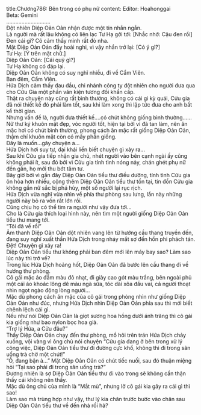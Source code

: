 title:Chương786: Bên trong có phụ nữ
content:
Editor: Hoahonggai<br>Beta: Gemini<br>………………………..<br>Đột nhiên Diệp Oản Oản nhận được một tin nhắn ngắn.<br>Là người mà rất lâu không có liên lạc Tư Hạ gởi tới: [Nhắc nhở: Cậu đen rồi]<br>Đen cái gì? Cô cảm thấy mình rất đỏ nha.<br>Mặt Diệp Oản Oản đầy hoài nghi, vì vậy nhắn trở lại: [Có ý gì?]<br>Tư Hạ: [Ý trên mặt chữ.]<br>Diệp Oản Oản: [Cái quỷ gì?]<br>Tư Hạ không có đáp lại.<br>Diệp Oản Oản không có suy nghĩ nhiều, đi về Cẩm Viên.<br>Ban đêm, Cẩm Viên.<br>Hứa Dịch cảm thấy đau đầu, chi nhánh công ty đột nhiên cho người đưa qua cho Cửu Gia một phần văn kiện tương đối khẩn cấp.<br>Thật ra chuyện này cũng rất bình thường, không có cái gì kỳ quái, Cửu gia đã nói thiết kế đó phải làm tốt, sau khi làm xong thì lập tức đưa cho anh bất kể thời gian.<br>Nhưng vấn đề là, người đưa thiết kế….có chút không giống bình thường……<br>Nữ thư ký khuôn mặt đẹp, vóc người tốt, hiện tại bởi vì đã tan làm, nên ăn mặc hơi có chút bình thường, phong cách ăn mặc rất giống Diệp Oản Oản, thậm chí khuôn mặt còn có mấy phần giống.<br>Đây là muốn…gây chuyện a…<br>Hứa Dịch hơi suy tư, đại khái liền biết chuyện gì xảy ra…<br>Sau khi Cửu gia tiếp nhận gia chủ, nhét người vào bên cạnh ngài ấy cũng không phải ít, sau đó bởi vì Cửu gia tính tình nóng nảy, chán ghét phụ nữ đến gần, họ mới thu bớt tâm tư.<br>Bây giờ bởi vì gần đây Diệp Oản Oản tiểu thư điều dưỡng, tính tình Cửu gia ôn hòa hơn nhiều, cộng thêm Diệp Oản Oản tiểu thư tồn tại, tin đồn Cửu gia không gần nữ sắc bị phá hủy, một số người lại rục rịch.<br>Hứa Dịch vừa nghĩ vừa nhìn về phía thư phòng sau lưng, lần này những người này bỏ ra vốn rất lớn rồi.<br>Cũng chịu họ có thể tìm ra người như vậy đưa tới…<br>Cho là Cửu gia thích loại hình này, nên tìm một người giống Diệp Oản Oản tiểu thư mang tới.<br>“Tôi đã về rồi”<br>Âm thanh Diệp Oản Oản đột nhiên vang lên từ hướng cầu thang truyền đến, đang suy nghĩ xuất thần Hứa Dịch trong nháy mắt sợ đến hồn phi phách tán.<br>Đệt! Chuyện gì xảy ra!<br>Diệp Oản Oản tiểu thư không phải ban đêm mới lên máy bay sao? Làm sao lúc này thì trở về?<br>Trong lúc Hứa Dịch hoảng hốt, Diệp Oản Oản đã bước lên cầu thang đi về hướng thư phòng.<br>Cô gái mặc áo đầm màu đỏ nhạt, đi giày cao gót màu trắng, bên ngoài phủ một cái áo khoác lông dê màu ngà sữa, tóc dài xõa đầu vai, cả người thoạt nhìn ngọt ngào động lòng người…<br>Mặc dù phong cách ăn mặc của cô gái trong phòng nhìn như giống Diệp Oản Oản như đúc, nhưng Hứa Dịch nhìn Diệp Oản Oản phía sau thì mới biết chênh lệch cái gì.<br>Nếu như nói Diệp Oản Oản là giọt sương hoa hồng dưới ánh trăng thì cô gái kia giống như bao nylon bọc hoa giả.<br>“Trợ lý Hứa, a Cửu đâu?”<br>Thấy Diệp Oản Oản chạy đến thư phòng, mồ hôi trên trán Hứa Dịch chảy xuống, vội vàng vì ông chủ nói chuyện “Cửu gia đang ở bên trong xử lý công việc, Diệp Oản Oản tiểu thư đi đường cực khổ, không thì đi trong sân uống trà chờ một chút!”<br>“Ồ, đang bận à…” Mặt Diệp Oản Oản có chút tiếc nuối, sau đó thuận miệng hỏi “Tại sao phải đi trong sân uống trà?”<br>Đương nhiên là sợ Diệp Oản Oản tiểu thư đi vào trong sẽ không cẩn thận thấy cái không nên thấy.<br>Mặc dù ông chủ của mình là “Mắt mù”, nhưng lỡ cô gái kia gây ra cái gì thì sao!<br>Làm sao mà trùng hợp như vậy, thư lý kia chân trước bước vào chân sau Diệp Oản Oản tiểu thư về đến nhà rồi hả?